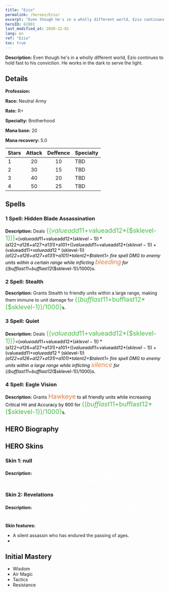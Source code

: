 ```yaml
---
title: "Ezio"
permalink: /heroes/Ezio/
excerpt: "Even though he's in a wholly different world, Ezio continues to hold fast to his conviction. He works in the dark to serve the light."
heroID: 61901
last_modified_at: 2020-12-01
lang: en
ref: "Ezio"
toc: true
---
```

 **Description:** Even though he's in a wholly different world, Ezio continues to hold fast to his conviction. He works in the dark to serve the light.
## Details
 **Profession:** 

 **Race:** Neutral Army

 **Rate:** R+

 **Specialty:** Brotherhood

 **Mana base:** 20

 **Mana recovery:** 5.0


  | Stars   |     Attack     |    Deffence    |      Specialty     |
  |---------|:---------------:|:---------------:|--------------------|
  |    1    | 20 | 10 | TBD |
  |    2    | 30 | 15 | TBD |
  |    3    | 40 | 20 | TBD |
  |    4    | 50 | 25 | TBD |

## Spells
### 1 Spell: Hidden Blade Assassination
 **Description:** Deals <span style="color: #48b946;font-size:20px">{($valueadd11+$valueadd12*($sklevel-1))}</span><span style="color: black"><($valueadd11+$valueadd12*($sklevel-1))*($a122+$a126+$a127+$a131)+$a101+(($valueadd11+$valueadd12*($sklevel-1))+($valueadd11+$valueadd12*($sklevel-1))*($a122+$a126+$a127+$a131)+$a101)*$talent2+$talent1> fire spell DMG to enemy units within a certain range while inflicting <span style="color: #e07c44;font-size:20px">bleeding</span><span style="color: black"> for {($bufflast11+$bufflast12*($sklevel-1))/1000}s.

### 2 Spell: Stealth
 **Description:** Grants Stealth to friendly units within a large range, making them immune to unit damage for <span style="color: #48b946;font-size:20px">{($bufflast11+$bufflast12*($sklevel-1))/1000}</span><span style="color: black">s.

### 3 Spell: Quiet
 **Description:** Deals <span style="color: #48b946;font-size:20px">{($valueadd11+$valueadd12*($sklevel-1))}</span><span style="color: black"><($valueadd11+$valueadd12*($sklevel-1))*($a122+$a126+$a127+$a131)+$a101+(($valueadd11+$valueadd12*($sklevel-1))+($valueadd11+$valueadd12*($sklevel-1))*($a122+$a126+$a127+$a131)+$a101)*$talent2+$talent1> fire spell DMG to enemy units within a large range while inflicting <span style="color: #e07c44;font-size:20px">silence</span><span style="color: black"> for {($bufflast11+$bufflast12*($sklevel-1))/1000}s.

### 4 Spell: Eagle Vision
 **Description:** Grants <span style="color: #e07c44;font-size:20px">Hawkeye</span><span style="color: black"> to all friendly units while increasing Critical Hit and Accuracy by 900 for <span style="color: #48b946;font-size:20px">{($bufflast11+$bufflast12*($sklevel-1))/1000}</span><span style="color: black">s.


## HERO Biography

## HERO Skins
### Skin 1: **null**

 **Description:** <span style="color: #ffffff;font-size:20px">A mysterious person from a different world. Possesses extraordinary assassination skills.</span>


### Skin 2: **Revelations**

 **Description:** <span style="color: #ffffff;font-size:20px">After experiencing countless deaths and glory, his steps no longer waver.</span>

 **Skin features:** 

   - A silent assassin who has endured the passing of ages.
   - 


## Initial Mastery
   - Wisdom
   - Air Magic
   - Tactics
   - Resistance
